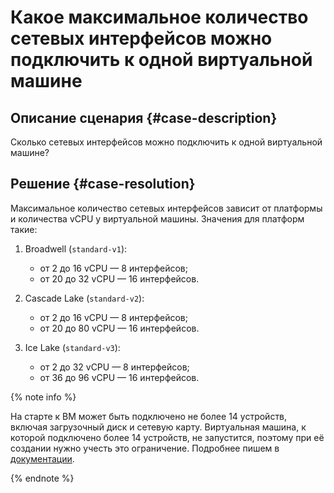 # Какое максимальное количество сетевых интерфейсов можно подключить к одной виртуальной машине


## Описание сценария {#case-description}

Сколько сетевых интерфейсов можно подключить к одной виртуальной машине?

## Решение {#case-resolution}

Максимальное количество сетевых интерфейсов зависит от платформы и количества vCPU у виртуальной машины. Значения для платформ такие:

1. Broadwell (`standard-v1`):
   * от 2 до 16 vCPU — 8 интерфейсов;
   * от 20 до 32 vCPU — 16 интерфейсов.

2. Cascade Lake (`standard-v2`):
   * от 2 до 16 vCPU — 8 интерфейсов;
   * от 20 до 80 vCPU — 16 интерфейсов.

3. Ice Lake (`standard-v3`):
   * от 2 до 32 vCPU — 8 интерфейсов;
   * от 36 до 96 vCPU — 16 интерфейсов.

{% note info %}

На старте к ВМ может быть подключено не более 14 устройств, включая загрузочный диск и сетевую карту. Виртуальная машина, к которой подключено более 14 устройств, не запустится, поэтому при её создании нужно учесть это ограничение.
Подробнее пишем в [документации](../../../compute/concepts/limits#compute-limits-vm).

{% endnote %}

